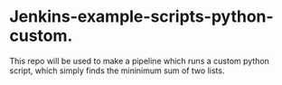 # Jenkins-example-scripts-python-custom.

This repo will be used to make a pipeline which runs a custom python script, which simply finds the mininimum sum of two lists.
